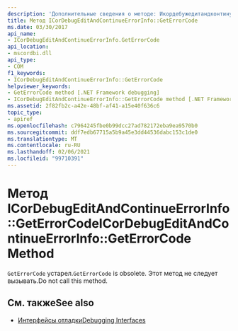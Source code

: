 ```yaml
---
description: 'Дополнительные сведения о методе: Икордебужедитандконтинуирроринфо:: Жетерроркоде'
title: Метод ICorDebugEditAndContinueErrorInfo::GetErrorCode
ms.date: 03/30/2017
api_name:
- ICorDebugEditAndContinueErrorInfo.GetErrorCode
api_location:
- mscordbi.dll
api_type:
- COM
f1_keywords:
- ICorDebugEditAndContinueErrorInfo::GetErrorCode
helpviewer_keywords:
- GetErrorCode method [.NET Framework debugging]
- ICorDebugEditAndContinueErrorInfo::GetErrorCode method [.NET Framework debugging]
ms.assetid: 2f82fb2c-a42e-48bf-af41-a15e40f636c6
topic_type:
- apiref
ms.openlocfilehash: c7964245fbe0b99dcc27ad782172eba9ea9570b0
ms.sourcegitcommit: ddf7edb67715a5b9a45e3dd44536dabc153c1de0
ms.translationtype: MT
ms.contentlocale: ru-RU
ms.lasthandoff: 02/06/2021
ms.locfileid: "99710391"
---
```

# <a name="icordebugeditandcontinueerrorinfogeterrorcode-method"></a><span data-ttu-id="414f9-103">Метод ICorDebugEditAndContinueErrorInfo::GetErrorCode</span><span class="sxs-lookup"><span data-stu-id="414f9-103">ICorDebugEditAndContinueErrorInfo::GetErrorCode Method</span></span>

<span data-ttu-id="414f9-104">`GetErrorCode` устарел.</span><span class="sxs-lookup"><span data-stu-id="414f9-104">`GetErrorCode` is obsolete.</span></span> <span data-ttu-id="414f9-105">Этот метод не следует вызывать.</span><span class="sxs-lookup"><span data-stu-id="414f9-105">Do not call this method.</span></span>  
  
## <a name="see-also"></a><span data-ttu-id="414f9-106">См. также</span><span class="sxs-lookup"><span data-stu-id="414f9-106">See also</span></span>

- [<span data-ttu-id="414f9-107">Интерфейсы отладки</span><span class="sxs-lookup"><span data-stu-id="414f9-107">Debugging Interfaces</span></span>](debugging-interfaces.md)
